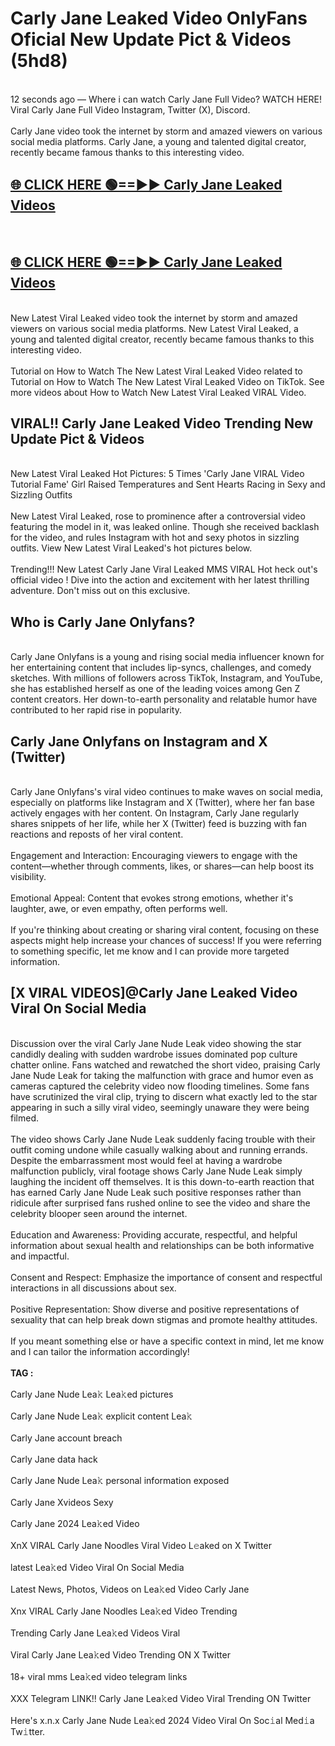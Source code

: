 # Carly Jane Leaked Video OnlyFans Oficial New Update Pict & Videos (5hd8)
<br>
12 seconds ago — Where i can watch Carly Jane Full Video? WATCH HERE! Viral Carly Jane Full Video Instagram, Twitter (X), Discord.
<br><br>
Carly Jane video took the internet by storm and amazed viewers on various social media platforms. Carly Jane, a young and talented digital creator, recently became famous thanks to this interesting video.
<br>
<h2><a href="https://play.trustnlinepharmacy.us?title=Carly_Jane">🌐 CLICK HERE 🟢==►► Carly Jane Leaked Videos</a></h2>
<br>
<h2><a href="https://play.trustnlinepharmacy.us?title=Carly_Jane">🌐 CLICK HERE 🟢==►► Carly Jane Leaked Videos</a></h2>
<br>
New Latest Viral Leaked video took the internet by storm and amazed viewers on various social media platforms. New Latest Viral Leaked, a young and talented digital creator, recently became famous thanks to this interesting video.
<br><br>
Tutorial on How to Watch The New Latest Viral Leaked Video related to Tutorial on How to Watch The New Latest Viral Leaked Video on TikTok. See more videos about How to Watch New Latest Viral Leaked VIRAL Video.
<br>
<h2>VIRAL!! Carly Jane Leaked Video Trending New Update Pict & Videos</h2>
<br>
New Latest Viral Leaked Hot Pictures: 5 Times 'Carly Jane VIRAL Video Tutorial Fame' Girl Raised Temperatures and Sent Hearts Racing in Sexy and Sizzling Outfits
<br><br>
New Latest Viral Leaked, rose to prominence after a controversial video featuring the model in it, was leaked online. Though she received backlash for the video, and rules Instagram with hot and sexy photos in sizzling outfits. View New Latest Viral Leaked's hot pictures below.
<br><br>
Trending!!! New Latest Carly Jane Viral Leaked MMS VIRAL Hot heck out's official video ! Dive into the action and excitement with her latest thrilling adventure. Don't miss out on this exclusive.
<br>
<h2>Who is Carly Jane Onlyfans?</h2>
<br>
Carly Jane Onlyfans is a young and rising social media influencer known for her entertaining content that includes lip-syncs, challenges, and comedy sketches. With millions of followers across TikTok, Instagram, and YouTube, she has established herself as one of the leading voices among Gen Z content creators. Her down-to-earth personality and relatable humor have contributed to her rapid rise in popularity.
<br>
<h2>Carly Jane Onlyfans on Instagram and X (Twitter)</h2>
<br>
Carly Jane Onlyfans's viral video continues to make waves on social media, especially on platforms like Instagram and X (Twitter), where her fan base actively engages with her content. On Instagram, Carly Jane regularly shares snippets of her life, while her X (Twitter) feed is buzzing with fan reactions and reposts of her viral content.
<br><br>
Engagement and Interaction: Encouraging viewers to engage with the content—whether through comments, likes, or shares—can help boost its visibility.
<br><br>
Emotional Appeal: Content that evokes strong emotions, whether it's laughter, awe, or even empathy, often performs well.
<br><br>
If you're thinking about creating or sharing viral content, focusing on these aspects might help increase your chances of success! If you were referring to something specific, let me know and I can provide more targeted information.
<br>
<h2>[X VIRAL VIDEOS]@Carly Jane Leaked Video Viral On Social Media</h2>
<br>
Discussion over the viral Carly Jane Nude Leak video showing the star candidly dealing with sudden wardrobe issues dominated pop culture chatter online. Fans watched and rewatched the short video, praising Carly Jane Nude Leak for taking the malfunction with grace and humor even as cameras captured the celebrity video now flooding timelines. Some fans have scrutinized the viral clip, trying to discern what exactly led to the star appearing in such a silly viral video, seemingly unaware they were being filmed.
<br><br>
The video shows Carly Jane Nude Leak suddenly facing trouble with their outfit coming undone while casually walking about and running errands. Despite the embarrassment most would feel at having a wardrobe malfunction publicly, viral footage shows Carly Jane Nude Leak simply laughing the incident off themselves. It is this down-to-earth reaction that has earned Carly Jane Nude Leak such positive responses rather than ridicule after surprised fans rushed online to see the video and share the celebrity blooper seen around the internet.
<br><br>
Education and Awareness: Providing accurate, respectful, and helpful information about sexual health and relationships can be both informative and impactful.
<br><br>
Consent and Respect: Emphasize the importance of consent and respectful interactions in all discussions about sex.
<br><br>
Positive Representation: Show diverse and positive representations of sexuality that can help break down stigmas and promote healthy attitudes.
<br><br>
If you meant something else or have a specific context in mind, let me know and I can tailor the information accordingly!
<br><br>
<strong>TAG :</strong>
<br><br>
Carly Jane Nude Lea𝚔 Lea𝚔ed pictures
<br><br>
Carly Jane Nude Lea𝚔 explicit content Lea𝚔
<br><br>
Carly Jane account breach
<br><br>
Carly Jane data hack
<br><br>
Carly Jane Nude Lea𝚔 personal information exposed
<br><br>
Carly Jane Xvideos Sexy
<br><br>
Carly Jane 2024 Lea𝚔ed Video
<br><br>
XnX VIRAL Carly Jane Noodles Viral Video L𝚎aked on X Twitter
<br><br>
latest Lea𝚔ed Video Viral On Social Media
<br><br>
Latest News, Photos, Videos on Lea𝚔ed Video Carly Jane
<br><br>
Xnx VIRAL Carly Jane Noodles Lea𝚔ed Video Trending
<br><br>
Trending Carly Jane Lea𝚔ed Videos Viral
<br><br>
Viral Carly Jane Lea𝚔ed Video Trending ON X Twitter
<br><br>
18+ viral mms Lea𝚔ed video telegram links
<br><br>
XXX Telegram LINK!! Carly Jane Lea𝚔ed Video Viral Trending ON Twitter
<br><br>
Here's x.n.x Carly Jane Nude Lea𝚔ed 2024 Video Viral On Soc𝚒al Med𝚒a Tw𝚒tter.